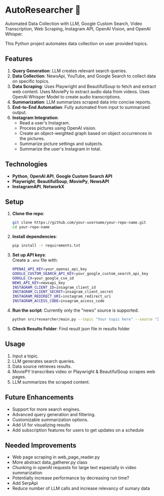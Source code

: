 # AutoResearcher :robot:
Automated Data Collection with LLM, Google Custom Search, Video Transcription, Web Scraping, Instagram API, OpenAI Vision, and OpenAI Whisper.

This Python project automates data collection on user provided topics. 

## Features

1. **Query Generation**: LLM creates relevant search queries.
2. **Data Collection**: NewsApi, YouTube, and Google Search to collect data on specific topics.
3. **Data Scraping**: Uses Playwright and BeautifulSoup to fetch and extract web content. Uses MoviePy to extract audio data from videos. Uses OpenAI Whisper Model to create audio transcriptions.
4. **Summarization**: LLM summarizes scraped data into concise reports.
5. **End-to-End Automation**: Fully automated from input to summarized output.
6. **Instagram Integration**:
    - Read a user's Instagram.
    - Process pictures using OpenAI vision.
    - Create an object-weighted graph based on object occurrences in the pictures.
    - Summarize picture settings and subjects.
    - Summarize the user's Instagram in total.

## Technologies

- **Python**, **OpenAI API**, **Google Custom Search API**
- **Playwright**, **BeautifulSoup**, **MoviePy**, **NewsAPI**
- **InstagramAPI**, **NetworkX**

## Setup

1. **Clone the repo**:
    ```bash
    git clone https://github.com/your-username/your-repo-name.git
    cd your-repo-name
    ```

2. **Install dependencies**:
    ```bash
    pip install -r requirements.txt
    ```

3. **Set up API keys**:  
   Create a `.env` file with:
    ```bash
    OPENAI_API_KEY=your_openai_api_key
    GOOGLE_CUSTOM_SEARCH_API_KEY=your_google_custom_search_api_key
    GOOGLE_CX=your_google_cse_id
    NEWS_API_KEY=newsapi_key
    INSTAGRAM_CLIENT_ID=insagram_client_id
    INSTAGRAM_CLIENT_SECRET=insagram_client_secret
    INSTAGRAM_REDIRECT_URI=instagram_redirect_uri
    INSTAGRAM_ACCESS_CODE=insagram_access_code
    ```

4. **Run the script**:
    Currently only the "news" source is supported. 
    ```bash
    python src/researcher/main.py --topic "Your topic here" --source "[news, google, youtube, all]"
    ```

5. **Check Results Folder**:
    Find result json file in results folder

## Usage

1. Input a topic.
2. LLM generates search queries.
3. Data source retrieves results.
4. MoviePY transcribes video or Playwright & BeautifulSoup scrapes web pages.
5. LLM summarizes the scraped content.

## Future Enhancements

- Support for more search engines.
- Advanced query generation and filtering.
- Customizable summarization options.
- Add UI for visualizing results 
- Add subscription features for users to get updates on a schedule
  
## Needed Improvements

- Web page scraping in web_page_reader.py
- More abstract data_gatherer.py class 
- Chunking in openAI requests for large text especially in video summarization
- Potentially increase performance by decreasing run time?
- Add SerpApi
- Reduce number of LLM calls and increase relevancy of sumary data
